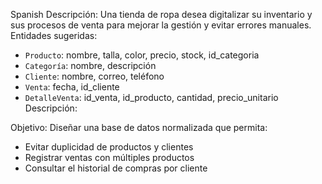 Spanish
Descripción: Una tienda de ropa desea digitalizar su inventario y sus procesos de venta para mejorar la gestión y evitar errores manuales.​
Entidades sugeridas:​
- `Producto`: nombre, talla, color, precio, stock, id_categoria  ​
- `Categoría`: nombre, descripción  ​
- `Cliente`: nombre, correo, teléfono  ​
- `Venta`: fecha, id_cliente  ​
- `DetalleVenta`: id_venta, id_producto, cantidad, precio_unitario​Descripción:  ​

Objetivo:​ Diseñar una base de datos normalizada que permita:​
- Evitar duplicidad de productos y clientes​
- Registrar ventas con múltiples productos​
- Consultar el historial de compras por cliente
